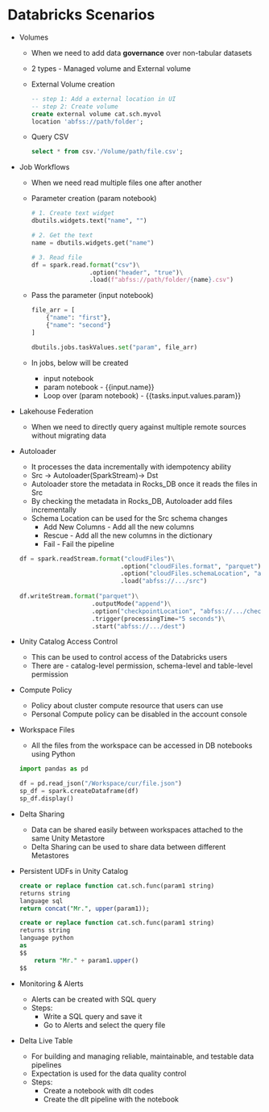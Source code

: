 # Databricks Scenarios

- Volumes
    - When we need to add data **governance** over non-tabular datasets
    - 2 types - Managed volume and External volume
    - External Volume creation
        
        ```sql
        -- step 1: Add a external location in UI
        -- step 2: Create volume
        create external volume cat.sch.myvol
        location 'abfss://path/folder';
        ```
        
    - Query CSV
        
        ```sql
        select * from csv.'/Volume/path/file.csv';
        ```
        
- Job Workflows
    - When we need read multiple files one after another
    - Parameter creation (param notebook)
        
        ```python
        # 1. Create text widget
        dbutils.widgets.text("name", "")
        
        # 2. Get the text
        name = dbutils.widgets.get("name")
        
        # 3. Read file
        df = spark.read.format("csv")\
        				.option("header", "true")\
        				.load(f"abfss://path/folder/{name}.csv")
        ```
        
    - Pass the parameter (input notebook)
        
        ```python
        file_arr = [
        	{"name": "first"},
        	{"name": "second"}
        ]
        
        dbutils.jobs.taskValues.set("param", file_arr)
        ```
        
    - In jobs, below will be created
        - input notebook
        - param notebook - {{input.name}}
        - Loop over (param notebook) - {{tasks.input.values.param}}
- Lakehouse Federation
    - When we need to directly query against multiple remote sources without migrating data
- Autoloader
    - It processes the data incrementally with idempotency ability
    - Src → Autoloader(SparkStream)→ Dst
    - Autoloader store the metadata in Rocks_DB once it reads the files in Src
    - By checking the metadata in Rocks_DB, Autoloader add files incrementally
    - Schema Location can be used for the Src schema changes
        - Add New Columns - Add all the new columns
        - Rescue - Add all the new columns in the dictionary
        - Fail - Fail the pipeline
    
    ```python
    df = spark.readStream.format("cloudFiles")\
    							.option("cloudFiles.format", "parquet")\
    							.option("cloudFiles.schemaLocation", "abfss://.../checkpoint")\
    							.load("abfss://.../src")
    							
    df.writeStream.format("parquet")\
    					.outputMode("append")\
    					.option("checkpointLocation", "abfss://.../checkpoint")\
    					.trigger(processingTime="5 seconds")\
    					.start("abfss://.../dest")							
    ```
    
- Unity Catalog Access Control
    - This can be used to control access of the Databricks users
    - There are - catalog-level permission, schema-level and table-level permission
- Compute Policy
    - Policy about cluster compute resource that users can use
    - Personal Compute policy can be disabled in the account console
- Workspace Files
    - All the files from the workspace can be accessed in DB notebooks using Python
    
    ```python
    import pandas as pd
    
    df = pd.read_json("/Workspace/cur/file.json")
    sp_df = spark.createDataframe(df)
    sp_df.display()
    ```
    
- Delta Sharing
    - Data can be shared easily between workspaces attached to the same Unity Metastore
    - Delta Sharing can be used to share data between different Metastores
- Persistent UDFs in Unity Catalog
    
    ```sql
    create or replace function cat.sch.func(param1 string)
    returns string
    language sql
    return concat("Mr.", upper(param1));
    ```
    
    ```sql
    create or replace function cat.sch.func(param1 string)
    returns string
    language python
    as
    $$
    	return "Mr." + param1.upper()
    $$
    ```
    
- Monitoring & Alerts
    - Alerts can be created with SQL query
    - Steps:
        - Write a SQL query and save it
        - Go to Alerts and select the query file
- Delta Live Table
    - For building and managing reliable, maintainable, and testable data pipelines
    - Expectation is used for the data quality control
    - Steps:
        - Create a notebook with dlt codes
        - Create the dlt pipeline with the notebook